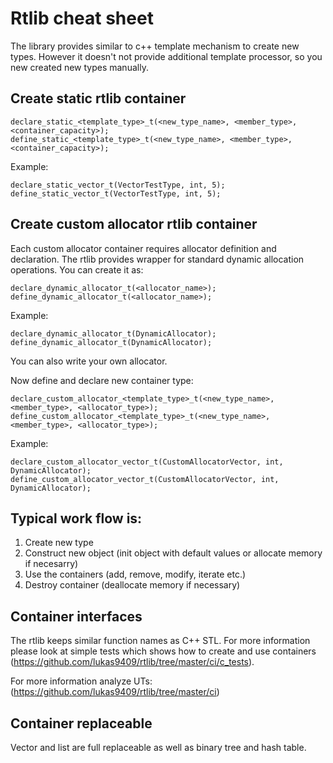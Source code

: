 # Rtlib cheat sheet
 
 The library provides similar to c++ template mechanism to create new types. However it doesn't not provide additional template processor, so you new created new types manually.

## Create static rtlib container

```
declare_static_<template_type>_t(<new_type_name>, <member_type>, <container_capacity>);
define_static_<template_type>_t(<new_type_name>, <member_type>, <container_capacity>);
```

Example:

```
declare_static_vector_t(VectorTestType, int, 5);
define_static_vector_t(VectorTestType, int, 5);
```

## Create custom allocator rtlib container

Each custom allocator container requires allocator definition and declaration. The rtlib provides wrapper for standard dynamic allocation operations. You can create it as:

```
declare_dynamic_allocator_t(<allocator_name>);
define_dynamic_allocator_t(<allocator_name>);
```

Example:
```
declare_dynamic_allocator_t(DynamicAllocator);
define_dynamic_allocator_t(DynamicAllocator);
```

You can also write your own allocator. 

Now define and declare new container type:
```
declare_custom_allocator_<template_type>_t(<new_type_name>, <member_type>, <allocator_type>);
define_custom_allocator_<template_type>_t(<new_type_name>, <member_type>, <allocator_type>);
```

Example:
```
declare_custom_allocator_vector_t(CustomAllocatorVector, int, DynamicAllocator);
define_custom_allocator_vector_t(CustomAllocatorVector, int, DynamicAllocator);
```
## Typical work flow is:

1. Create new type
2. Construct new object (init object with default values or allocate memory if necesarry)
3. Use the containers (add, remove, modify, iterate etc.)
4. Destroy container (deallocate memory if necessary)

## Container interfaces

The rtlib keeps similar function names as C++ STL. For more information please look at simple tests which shows how to create and use containers (https://github.com/lukas9409/rtlib/tree/master/ci/c_tests).

For more information analyze UTs: (https://github.com/lukas9409/rtlib/tree/master/ci)

## Container replaceable

Vector and list are full replaceable as well as binary tree and hash table. 
